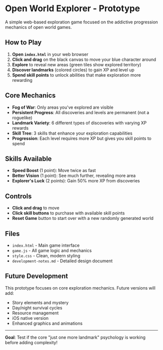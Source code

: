 # Open World Explorer - Prototype

A simple web-based exploration game focused on the addictive progression mechanics of open world games.

## How to Play

1. **Open `index.html`** in your web browser
2. **Click and drag** on the black canvas to move your blue character around
3. **Explore** to reveal new areas (green tiles show explored territory)
4. **Discover landmarks** (colored circles) to gain XP and level up
5. **Spend skill points** to unlock abilities that make exploration more rewarding

## Core Mechanics

- **Fog of War**: Only areas you've explored are visible
- **Persistent Progress**: All discoveries and levels are permanent (not a roguelike)  
- **Landmark Variety**: 6 different types of discoveries with varying XP rewards
- **Skill Tree**: 3 skills that enhance your exploration capabilities
- **Progression**: Each level requires more XP but gives you skill points to spend

## Skills Available

- **Speed Boost** (1 point): Move twice as fast
- **Better Vision** (1 point): See much further, revealing more area
- **Explorer's Luck** (2 points): Gain 50% more XP from discoveries

## Controls

- **Click and drag** to move
- **Click skill buttons** to purchase with available skill points
- **Reset Game** button to start over with a new randomly generated world

## Files

- `index.html` - Main game interface
- `game.js` - All game logic and mechanics
- `style.css` - Clean, modern styling
- `development-notes.md` - Detailed design document

## Future Development

This prototype focuses on core exploration mechanics. Future versions will add:
- Story elements and mystery
- Day/night survival cycles  
- Resource management
- iOS native version
- Enhanced graphics and animations

---

**Goal**: Test if the core "just one more landmark" psychology is working before adding complexity! 